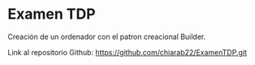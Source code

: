 # Examen TDP
Creación de un ordenador con el patron creacional Builder. 

Link al repositorio Github: https://github.com/chiarab22/ExamenTDP.git
